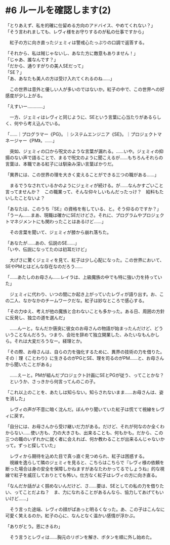 # #6 ルールを確認します(2)

「とりあえず、私を的確に仕留める方向のアドバイス、やめてくれない？」  
「そう言われましても、レヴィ様をお守りするのが私の仕事ですから」

　紅子の方に向き直ったジェミィは警戒心たっぷりの口調で返答する。

「それから、私は賊じゃないし、あなた方に敵意もありません！」  
「じゃあ、誰なんです？」  
「だから、通りすがりの美人SEだって」  
「SE？」  
「あ、あなたも美人の方は受け入れてくれるのね……」

　この世界は意外と優しい人が多いのではないか。紅子の中で、この世界への好感度が少し上がる。

「えすいー…………」

　一方、ジェミィはレヴィと同じように、SEという言葉に心当たりがあるらしく、何やら考え込んでいる。

「……｜プログラマー《PG》。｜システムエンジニア《SE》。｜プロジェクトマネージャー《PM》。……」

　突如、ジェミィの口から呪文のような言葉が漏れる。……いや。ジェミィの抑揚のない声で語ることで、まるで呪文のように聞こえるが……もちろんそれらの言葉は、本職である紅子には馴染み深い言葉ばかりだ。

「異界には、この世界の理を大きく変えることができる三つの職がある……」

　まるでうなされているかのようにジェミィが続ける。が……なんかすごいこと言ってませんか？　この職業って、そんな仰々しいもんだったっけ？　給料もたいしたことないよ？

「あなたは、このうち『SE』の資格を有している、と。そう仰るのですか？」  
「うーん……まあ、現職は確かにSEだけどさ。それに、プログラムやプロジェクトマネジメントにも関わったことはあるけど……」

　その言葉を聞いて、ジェミィが膝から崩れ落ちた。

「あなたが……あの、伝説のSE……」  
「いや、伝説になってたのは初耳だけど」

　大げさに驚くジェミィを見て、紅子は少し心配になった。この世界において、SEやPMとはどんな存在なのだろう……

「……あたしのお母さん……レイラは、上級魔族の中でも特に強い力を持っていた」

　ジェミィに代わり、いつの間にか起き上がっていたレヴィが語り出す。お、この二人、なかなかのチームワークだな。紅子は妙なところで感心する。

「その力ゆえ、考えが他の魔族と合わないことも多かった。ある日、周囲の方針に反発し、独立の道を選んだ」

　……んーと。なんだか唐突に彼女のお母さんの物語が始まったんだけど、どういうことなんだろう。つまり、会社を辞めて独立開業した、みたいなもんかしら。それは大変だろうなー。経理とか。

「その際、お母さんは、自らの力を強化するために、異界の技術の力を借りた。その｜理《ことわり》に生きるのがPGとSE、理を司るのがPM……と、お母さんから聞いたことがある」

　……えーと。PMが組んだプロジェクト計画にSEとPGが従う、ってことかな？  
　というか、さっきから何言ってんのこの子。

「これ以上のことを、あたしは知らない。知らされないまま……お母さんは、姿を消した」

　レヴィの声が不意に暗く沈んだ。ぼんやり聞いていた紅子は慌てて視線をレヴィに戻す。

「自分には、お母さんから受け継いだ力がある。だけど、それが何なのか全くわからない……使い方も、力の大きさも、出来ることも、何もかも。だから、この三つの職のいずれかに就く者に会えれば、何か教わることが出来るんじゃないかって。ずっと探していた」

　レヴィから期待を込めた目で真っ直ぐ見つめられ、紅子は困惑する。  
　視線を逸らして隣のジェミィを見ると、こちらはこちらで『レヴィ様の依頼を断った場合は身の安全を保障しかねますがあなたわかってるでしょうね』的な視線で紅子を威圧しておりとても怖い。仕方なく紅子はレヴィの方に向き直る。

「なんだか話がよく掴めないんだけど、さ……要は、SEとしての私の力を借りたい、ってことだよね？　ま、力になれることがあるんなら、協力してあげてもいいけど……」

　そう言った途端、レヴィの顔がぱあっと明るくなった。あ、この子はこんなに可愛く笑えるのか。紅子の心に、なんとなく温かい感情が浮かぶ。

「ありがとう。恩にきるわ」

　そう言うとレヴィは……胸元のリボンを解き、ボタンを順に外し始めた。

